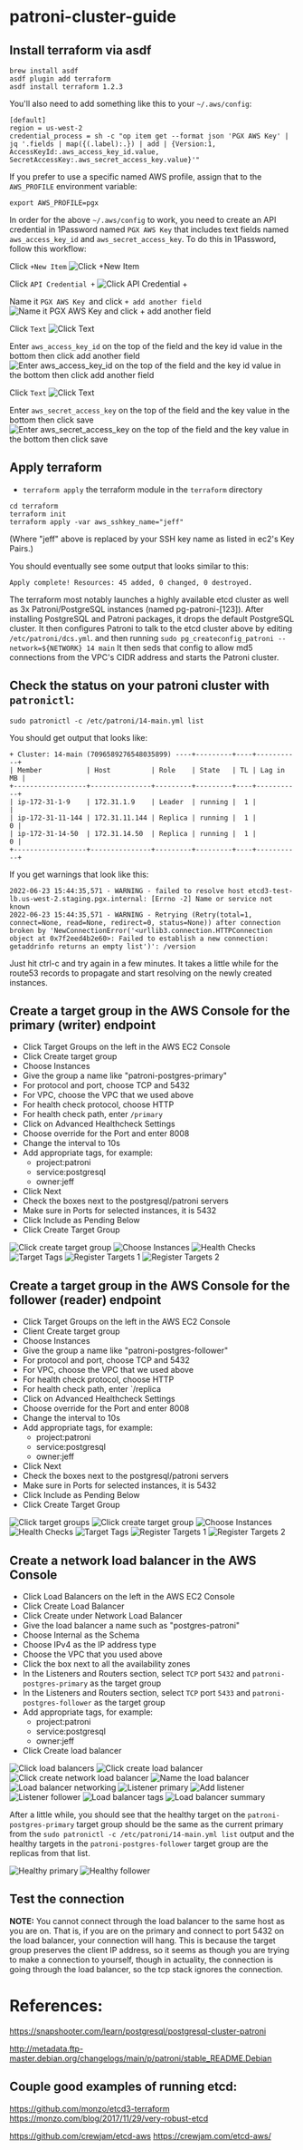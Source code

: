 # patroni-cluster-guide

## Install terraform via asdf
```
brew install asdf
asdf plugin add terraform
asdf install terraform 1.2.3
```

You'll also need to add something like this to your `~/.aws/config`:

```
[default]
region = us-west-2
credential_process = sh -c "op item get --format json 'PGX AWS Key' | jq '.fields | map({(.label):.}) | add | {Version:1, AccessKeyId:.aws_access_key_id.value, SecretAccessKey:.aws_secret_access_key.value}'"
```
If you prefer to use a specific named AWS profile, assign that to the `AWS_PROFILE` environment variable:

```export AWS_PROFILE=pgx```

In order for the above `~/.aws/config` to work, you need to create an API
credential in 1Password named `PGX AWS Key` that includes text fields
named `aws_access_key_id` and `aws_secret_access_key`. To do this in 1Password,
follow this workflow:

Click `+New Item`
![Click +New Item](/images/1password-1.png)

Click `API Credential +`
![Click API Credential +](/images/1password-2.png)

Name it `PGX AWS Key `and click `+ add another field`
![Name it PGX AWS Key and click + add another field](/images/1password-3.png)

Click `Text`
![Click Text](/images/1password-4.png)

Enter `aws_access_key_id` on the top of the field and the key id value in the bottom then click add another field
![Enter aws_access_key_id on the top of the field and the key id value in the bottom then click add another field](/images/1password-5.png)

Click `Text`
![Click Text](/images/1password-4.png)

Enter `aws_secret_access_key` on the top of the field and the key value in the bottom then click save
![Enter aws_secret_access_key on the top of the field and the key value in the bottom then click save](/images/1password-6.png)


## Apply terraform
* `terraform apply` the terraform module in the `terraform` directory
```
cd terraform
terraform init
terraform apply -var aws_sshkey_name="jeff"
```

(Where "jeff" above is replaced by your SSH key name as listed in ec2's Key
Pairs.)

You should eventually see some output that looks similar to this:
```
Apply complete! Resources: 45 added, 0 changed, 0 destroyed.
```
The terraform most notably launches a highly available etcd cluster as well as
3x Patroni/PostgreSQL instances (named pg-patroni-[123]).
After installing PostgreSQL and Patroni packages, it drops the default
PostgreSQL cluster. It then configures Patroni to talk to the etcd cluster above by editing
`/etc/patroni/dcs.yml`. and then running 
`sudo pg_createconfig_patroni --network=${NETWORK} 14 main`
It then seds that config to allow md5 connections from the VPC's CIDR address
and starts the Patroni cluster.

## Check the status on your patroni cluster with `patronictl`:
```
sudo patronictl -c /etc/patroni/14-main.yml list
```

You should get output that looks like:
```
+ Cluster: 14-main (7096589276548035899) ----+---------+----+-----------+
| Member           | Host          | Role    | State   | TL | Lag in MB |
+------------------+---------------+---------+---------+----+-----------+
| ip-172-31-1-9    | 172.31.1.9    | Leader  | running |  1 |           |
| ip-172-31-11-144 | 172.31.11.144 | Replica | running |  1 |         0 |
| ip-172-31-14-50  | 172.31.14.50  | Replica | running |  1 |         0 |
+------------------+---------------+---------+---------+----+-----------+
```

If you get warnings that look like this:
```
2022-06-23 15:44:35,571 - WARNING - failed to resolve host etcd3-test-lb.us-west-2.staging.pgx.internal: [Errno -2] Name or service not known
2022-06-23 15:44:35,571 - WARNING - Retrying (Retry(total=1, connect=None, read=None, redirect=0, status=None)) after connection broken by 'NewConnectionError('<urllib3.connection.HTTPConnection object at 0x7f2eed4b2e60>: Failed to establish a new connection: getaddrinfo returns an empty list')': /version
```
Just hit ctrl-c and try again in a few minutes. It takes a little while for the
route53 records to propagate and start resolving on the newly created
instances.

## Create a target group in the AWS Console for the primary (writer) endpoint
* Click Target Groups on the left in the AWS EC2 Console
* Click Create target group
* Choose Instances
* Give the group a name like "patroni-postgres-primary"
* For protocol and port, choose TCP and 5432
* For VPC, choose the VPC that we used above
* For health check protocol, choose HTTP
* For health check path, enter `/primary`
* Click on Advanced Healthcheck Settings
* Choose override for the Port and enter 8008
* Change the interval to 10s
* Add appropriate tags, for example:
  * project:patroni
  * service:postgresql
  * owner:jeff
* Click Next
* Check the boxes next to the postgresql/patroni servers
* Make sure in Ports for selected instances, it is 5432
* Click Include as Pending Below
* Click Create Target Group

![Click create target group](/images/create-target-group.png)
![Choose Instances](/images/choose-instances.png)
![Health Checks](/images/health-checks.png)
![Target Tags](/images/target-tags.png)
![Register Targets 1](/images/register-targets-1.png)
![Register Targets 2](/images/register-targets-2.png)


## Create a target group in the AWS Console for the follower (reader) endpoint
* Click Target Groups on the left in the AWS EC2 Console
* Client Create target group
* Choose Instances
* Give the group a name like "patroni-postgres-follower"
* For protocol and port, choose TCP and 5432
* For VPC, choose the VPC that we used above
* For health check protocol, choose HTTP
* For health check path, enter `/replica
* Click on Advanced Healthcheck Settings
* Choose override for the Port and enter 8008
* Change the interval to 10s
* Add appropriate tags, for example:
  * project:patroni
  * service:postgresql
  * owner:jeff
* Click Next
* Check the boxes next to the postgresql/patroni servers
* Make sure in Ports for selected instances, it is 5432
* Click Include as Pending Below
* Click Create Target Group

![Click target groups](/images/target-groups.png)
![Click create target group](/images/create-target-group.png)
![Choose Instances](/images/choose-instances-follower.png)
![Health Checks](/images/health-checks-follower.png)
![Target Tags](/images/target-tags.png)
![Register Targets 1](/images/register-targets-1.png)
![Register Targets 2](/images/register-targets-2.png)

## Create a network load balancer in the AWS Console
* Click Load Balancers on the left in the AWS EC2 Console
* Click Create Load Balancer
* Click Create under Network Load Balancer
* Give the load balancer a name such as "postgres-patroni"
* Choose Internal as the Schema
* Choose IPv4 as the IP address type
* Choose the VPC that you used above
* Click the box next to all the availability zones
* In the Listeners and Routers section, select `TCP` port `5432` and `patroni-postgres-primary` as the target group
* In the Listeners and Routers section, select `TCP` port `5433` and `patroni-postgres-follower` as the target group
* Add appropriate tags, for example:
  * project:patroni
  * service:postgresql
  * owner:jeff
* Click Create load balancer

![Click load balancers](/images/load-balancers.png)
![Click create load balancer](/images/create-load-balancer.png)
![Click create network load balancer](/images/create-network-load-balancer.png)
![Name the load balancer](/images/load-balancer-basic-config.png)
![Load balancer networking](/images/load-balancer-networking.png)
![Listener primary](/images/listener-primary.png)
![Add listener](/images/add-listener.png)
![Listener follower](/images/listener-follower.png)
![Load balancer tags](/images/load-balancer-tags.png)
![Load balancer summary](/images/load-balancer-summary.png)

After a little while, you should see that the healthy target on the `patroni-postgres-primary` target group should be the same as the current primary from the `sudo patronictl -c /etc/patroni/14-main.yml list` output and the healthy targets in the `patroni-postgres-follower` target group are the replicas from that list.

![Healthy primary](/images/target-health-primary.png)
![Healthy follower](/images/target-health-follower.png)

## Test the connection
**NOTE:** You cannot connect through the load balancer to the same host as you are on. That is, if you are on the primary and connect to port 5432 on the load balancer, your connection will hang. This is because the target group preserves the client IP address, so it seems as though you are trying to make a connection to yourself, though in actuality, the connection is going through the load balancer, so the tcp stack ignores the connection.


# References:

https://snapshooter.com/learn/postgresql/postgresql-cluster-patroni

http://metadata.ftp-master.debian.org/changelogs/main/p/patroni/stable_README.Debian

## Couple good examples of running etcd:
https://github.com/monzo/etcd3-terraform
https://monzo.com/blog/2017/11/29/very-robust-etcd

https://github.com/crewjam/etcd-aws
https://crewjam.com/etcd-aws/

